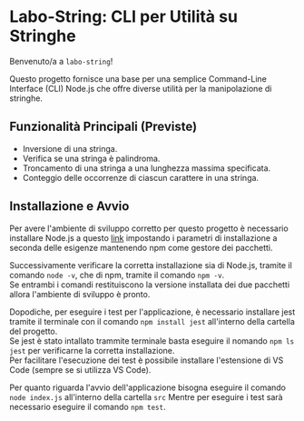 # Labo-String: CLI per Utilità su Stringhe

Benvenuto/a a `labo-string`!

Questo progetto fornisce una base per una semplice Command-Line Interface (CLI) Node.js che offre diverse utilità per la manipolazione di stringhe.

## Funzionalità Principali (Previste)

* Inversione di una stringa.
* Verifica se una stringa è palindroma.
* Troncamento di una stringa a una lunghezza massima specificata.
* Conteggio delle occorrenze di ciascun carattere in una stringa.

## Installazione e Avvio

Per avere l'ambiente di sviluppo corretto per questo progetto è necessario installare Node.js a questo [link](https://nodejs.org/en/download) impostando i parametri di installazione a seconda delle esigenze mantenendo npm come gestore dei pacchetti.  
  
Successivamente verificare la corretta installazione sia di Node.js, tramite il comando `node -v`, che di npm, tramite il comando `npm -v`.  
Se entrambi i comandi restituiscono la versione installata dei due pacchetti allora l'ambiente di sviluppo è pronto.  
  
Dopodiche, per eseguire i test per l'applicazione, è necessario installare jest tramite il terminale con il comando `npm install jest` all'interno della cartella del progetto.  
Se jest è stato intallato trammite terminale basta eseguire il nomando `npm ls jest` per verificarne la corretta installazione.  
Per facilitare l'esecuzione dei test è possibile installare l'estensione di VS Code (sempre se si utilizza VS Code).

Per quanto riguarda l'avvio dell'applicazione bisogna eseguire il comando `node index.js` all'interno della cartella `src`
Mentre per eseguire i test sarà necessario eseguire il comando `npm test`.